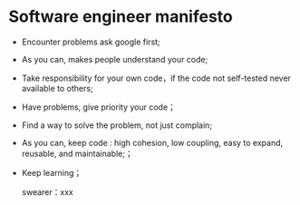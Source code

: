 # Software engineer manifesto

- Encounter problems ask google first;

- As you can, makes people understand your code;

- Take responsibility for your own code，if the code not self-tested  never available to others;

- Have problems, give priority  your code；

- Find a way to solve the problem, not just complain;

- As you can, keep code : high cohesion, low coupling, easy to expand, reusable, and maintainable;；

- Keep learning；

  swearer：xxx